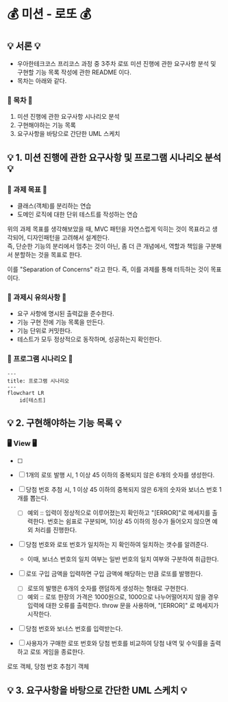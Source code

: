 # 💰 미션 - 로또 💰

## 💡 서론 💡
- 우아한테크코스 프리코스 과정 중 3주차 로또 미션 진행에 관한 요구사항 분석 및 구현할 기능 목록 작성에 관한 README 이다.
- 목차는 아래와 같다.

### 🎯 목차 🎯
1. 미션 진행에 관한 요구사항 시나리오 분석
2. 구현해야하는 기능 목록
3. 요구사항을 바탕으로 간단한 UML 스케치

## 💡 1. 미션 진행에 관한 요구사항 및 프로그램 시나리오 분석 💡
### 🎯 과제 목표 🎯
- 클래스(객체)를 분리하는 연습
- 도메인 로직에 대한 단위 테스트를 작성하는 연습

위의 과제 목표를 생각해보았을 때, MVC 패턴을 자연스럽게 익히는 것이 목표라고 생각되어, 디자인패턴을 고려해서 설계한다.
<br> 즉, 단순한 기능의 분리에서 멈추는 것이 아닌, 좀 더 큰 개념에서, 역할과 책임을 구분해서 분할하는 것을 목표로 한다.

이를 "Separation of Concerns" 라고 한다. 즉, 이를 과제를 통해 터득하는 것이 목표이다.

### 🎯 과제시 유의사항 🎯
- 요구 사항에 명시된 출력값을 준수한다.
- 기능 구현 전에 기능 목록을 만든다.
- 기능 단위로 커밋한다.
- 테스트가 모두 정상적으로 동작하며, 성공하는지 확인한다.

### 🎯 프로그램 시나리오 🎯

```mermaid
---
title: 프로그램 시나리오
---
flowchart LR
    id[테스트]
```

## 💡 2. 구현해야하는 기능 목록 💡

### 🖥️ View 🖥️
- [ ] 


- [ ] 1개의 로또 발행 시, 1 이상 45 이하의 중복되지 않은 6개의 숫자를 생성한다.
- [ ] 당첨 번호 추첨 시, 1 이상 45 이하의 중복되지 않은 6개의 숫자와 보너스 번호 1개를 뽑는다.
    - [ ] 예외 :: 입력이 정상적으로 이루어졌는지 확인하고 "[ERROR]"로 메세지를 출력한다. 번호는 쉼표로 구분되며, 1이상 45 이하의 정수가 들어오지 않으면 예외 처리를 진행한다.
- [ ] 당첨 번호와 로또 번호가 일치하는 지 확인하여 일치하는 갯수를 알려준다.
    - 이때, 보너스 번호의 일치 여부는 일반 번호의 일치 여부와 구분하여 취급한다.
- [ ] 로또 구입 금액을 입력하면 구입 금액에 해당하는 만큼 로또를 발행한다.
    - [ ] 로또의 발행은 6개의 숫자를 랜덤하게 생성하는 형태로 구현한다.
    - [ ] 예외 :: 로또 한장의 가격은 1000원으로, 1000으로 나누어떨어지지 않을 경우 입력에 대한 오류를 출력한다. throw 문을 사용하며, "[ERROR]" 로 메세지가 시작한다.
- [ ] 당첨 번호와 보너스 번호를 입력받는다.
- [ ] 사용자가 구매한 로또 번호와 당첨 번호를 비교하여 당첨 내역 및 수익률을 출력하고 로또 게임을 종료한다.

로또 객체, 당첨 번호 추첨기 객체

## 💡 3. 요구사항을 바탕으로 간단한 UML 스케치 💡
